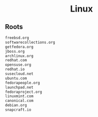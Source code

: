 


<h1 align="center">Linux</h1>  


## Roots


```html
freebsd.org
softwarecollections.org
getfedora.org
jboss.org
archlinux.org
redhat.com
opensuse.org
redhat.io
susecloud.net
ubuntu.com
fedorapeople.org
launchpad.net
fedoraproject.org
linuxmint.com
canonical.com
debian.org
snapcraft.io
```  

<br>
